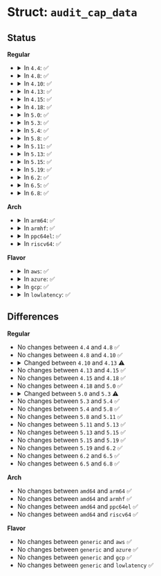# Struct: <code>audit_cap_data</code>

## Status
<b>Regular</b>
<ul>
<li>
<details>
<summary>In <code>4.4</code>: ✅</summary>

```c
struct audit_cap_data {
    kernel_cap_t permitted;
    kernel_cap_t inheritable;
    unsigned int fE;
    kernel_cap_t effective;
};
```
</details>
</li>
<li>
<details>
<summary>In <code>4.8</code>: ✅</summary>

```c
struct audit_cap_data {
    kernel_cap_t permitted;
    kernel_cap_t inheritable;
    unsigned int fE;
    kernel_cap_t effective;
};
```
</details>
</li>
<li>
<details>
<summary>In <code>4.10</code>: ✅</summary>

```c
struct audit_cap_data {
    kernel_cap_t permitted;
    kernel_cap_t inheritable;
    unsigned int fE;
    kernel_cap_t effective;
};
```
</details>
</li>
<li>
<details>
<summary>In <code>4.13</code>: ✅</summary>

```c
struct audit_cap_data {
    kernel_cap_t permitted;
    kernel_cap_t inheritable;
    unsigned int fE;
    kernel_cap_t effective;
    kernel_cap_t ambient;
};
```
</details>
</li>
<li>
<details>
<summary>In <code>4.15</code>: ✅</summary>

```c
struct audit_cap_data {
    kernel_cap_t permitted;
    kernel_cap_t inheritable;
    unsigned int fE;
    kernel_cap_t effective;
    kernel_cap_t ambient;
};
```
</details>
</li>
<li>
<details>
<summary>In <code>4.18</code>: ✅</summary>

```c
struct audit_cap_data {
    kernel_cap_t permitted;
    kernel_cap_t inheritable;
    unsigned int fE;
    kernel_cap_t effective;
    kernel_cap_t ambient;
};
```
</details>
</li>
<li>
<details>
<summary>In <code>5.0</code>: ✅</summary>

```c
struct audit_cap_data {
    kernel_cap_t permitted;
    kernel_cap_t inheritable;
    unsigned int fE;
    kernel_cap_t effective;
    kernel_cap_t ambient;
};
```
</details>
</li>
<li>
<details>
<summary>In <code>5.3</code>: ✅</summary>

```c
struct audit_cap_data {
    kernel_cap_t permitted;
    kernel_cap_t inheritable;
    unsigned int fE;
    kernel_cap_t effective;
    kernel_cap_t ambient;
    kuid_t rootid;
};
```
</details>
</li>
<li>
<details>
<summary>In <code>5.4</code>: ✅</summary>

```c
struct audit_cap_data {
    kernel_cap_t permitted;
    kernel_cap_t inheritable;
    unsigned int fE;
    kernel_cap_t effective;
    kernel_cap_t ambient;
    kuid_t rootid;
};
```
</details>
</li>
<li>
<details>
<summary>In <code>5.8</code>: ✅</summary>

```c
struct audit_cap_data {
    kernel_cap_t permitted;
    kernel_cap_t inheritable;
    unsigned int fE;
    kernel_cap_t effective;
    kernel_cap_t ambient;
    kuid_t rootid;
};
```
</details>
</li>
<li>
<details>
<summary>In <code>5.11</code>: ✅</summary>

```c
struct audit_cap_data {
    kernel_cap_t permitted;
    kernel_cap_t inheritable;
    unsigned int fE;
    kernel_cap_t effective;
    kernel_cap_t ambient;
    kuid_t rootid;
};
```
</details>
</li>
<li>
<details>
<summary>In <code>5.13</code>: ✅</summary>

```c
struct audit_cap_data {
    kernel_cap_t permitted;
    kernel_cap_t inheritable;
    unsigned int fE;
    kernel_cap_t effective;
    kernel_cap_t ambient;
    kuid_t rootid;
};
```
</details>
</li>
<li>
<details>
<summary>In <code>5.15</code>: ✅</summary>

```c
struct audit_cap_data {
    kernel_cap_t permitted;
    kernel_cap_t inheritable;
    unsigned int fE;
    kernel_cap_t effective;
    kernel_cap_t ambient;
    kuid_t rootid;
};
```
</details>
</li>
<li>
<details>
<summary>In <code>5.19</code>: ✅</summary>

```c
struct audit_cap_data {
    kernel_cap_t permitted;
    kernel_cap_t inheritable;
    unsigned int fE;
    kernel_cap_t effective;
    kernel_cap_t ambient;
    kuid_t rootid;
};
```
</details>
</li>
<li>
<details>
<summary>In <code>6.2</code>: ✅</summary>

```c
struct audit_cap_data {
    kernel_cap_t permitted;
    kernel_cap_t inheritable;
    unsigned int fE;
    kernel_cap_t effective;
    kernel_cap_t ambient;
    kuid_t rootid;
};
```
</details>
</li>
<li>
<details>
<summary>In <code>6.5</code>: ✅</summary>

```c
struct audit_cap_data {
    kernel_cap_t permitted;
    kernel_cap_t inheritable;
    unsigned int fE;
    kernel_cap_t effective;
    kernel_cap_t ambient;
    kuid_t rootid;
};
```
</details>
</li>
<li>
<details>
<summary>In <code>6.8</code>: ✅</summary>

```c
struct audit_cap_data {
    kernel_cap_t permitted;
    kernel_cap_t inheritable;
    unsigned int fE;
    kernel_cap_t effective;
    kernel_cap_t ambient;
    kuid_t rootid;
};
```
</details>
</li>
</ul>
<b>Arch</b>
<ul>
<li>
<details>
<summary>In <code>arm64</code>: ✅</summary>

```c
struct audit_cap_data {
    kernel_cap_t permitted;
    kernel_cap_t inheritable;
    unsigned int fE;
    kernel_cap_t effective;
    kernel_cap_t ambient;
    kuid_t rootid;
};
```
</details>
</li>
<li>
<details>
<summary>In <code>armhf</code>: ✅</summary>

```c
struct audit_cap_data {
    kernel_cap_t permitted;
    kernel_cap_t inheritable;
    unsigned int fE;
    kernel_cap_t effective;
    kernel_cap_t ambient;
    kuid_t rootid;
};
```
</details>
</li>
<li>
<details>
<summary>In <code>ppc64el</code>: ✅</summary>

```c
struct audit_cap_data {
    kernel_cap_t permitted;
    kernel_cap_t inheritable;
    unsigned int fE;
    kernel_cap_t effective;
    kernel_cap_t ambient;
    kuid_t rootid;
};
```
</details>
</li>
<li>
<details>
<summary>In <code>riscv64</code>: ✅</summary>

```c
struct audit_cap_data {
    kernel_cap_t permitted;
    kernel_cap_t inheritable;
    unsigned int fE;
    kernel_cap_t effective;
    kernel_cap_t ambient;
    kuid_t rootid;
};
```
</details>
</li>
</ul>
<b>Flavor</b>
<ul>
<li>
<details>
<summary>In <code>aws</code>: ✅</summary>

```c
struct audit_cap_data {
    kernel_cap_t permitted;
    kernel_cap_t inheritable;
    unsigned int fE;
    kernel_cap_t effective;
    kernel_cap_t ambient;
    kuid_t rootid;
};
```
</details>
</li>
<li>
<details>
<summary>In <code>azure</code>: ✅</summary>

```c
struct audit_cap_data {
    kernel_cap_t permitted;
    kernel_cap_t inheritable;
    unsigned int fE;
    kernel_cap_t effective;
    kernel_cap_t ambient;
    kuid_t rootid;
};
```
</details>
</li>
<li>
<details>
<summary>In <code>gcp</code>: ✅</summary>

```c
struct audit_cap_data {
    kernel_cap_t permitted;
    kernel_cap_t inheritable;
    unsigned int fE;
    kernel_cap_t effective;
    kernel_cap_t ambient;
    kuid_t rootid;
};
```
</details>
</li>
<li>
<details>
<summary>In <code>lowlatency</code>: ✅</summary>

```c
struct audit_cap_data {
    kernel_cap_t permitted;
    kernel_cap_t inheritable;
    unsigned int fE;
    kernel_cap_t effective;
    kernel_cap_t ambient;
    kuid_t rootid;
};
```
</details>
</li>
</ul>

## Differences
<b>Regular</b>
<ul>
<li>
No changes between <code>4.4</code> and <code>4.8</code> ✅
</li>
<li>
No changes between <code>4.8</code> and <code>4.10</code> ✅
</li>
<li>
<details>
<summary>Changed between <code>4.10</code> and <code>4.13</code> ⚠️</summary>
<ul>
<li>
<b>Field added. </b>
<code>kernel_cap_t ambient</code>
</li>
</ul>
</details>
</li>
<li>
No changes between <code>4.13</code> and <code>4.15</code> ✅
</li>
<li>
No changes between <code>4.15</code> and <code>4.18</code> ✅
</li>
<li>
No changes between <code>4.18</code> and <code>5.0</code> ✅
</li>
<li>
<details>
<summary>Changed between <code>5.0</code> and <code>5.3</code> ⚠️</summary>
<ul>
<li>
<b>Field added. </b>
<code>kuid_t rootid</code>
</li>
</ul>
</details>
</li>
<li>
No changes between <code>5.3</code> and <code>5.4</code> ✅
</li>
<li>
No changes between <code>5.4</code> and <code>5.8</code> ✅
</li>
<li>
No changes between <code>5.8</code> and <code>5.11</code> ✅
</li>
<li>
No changes between <code>5.11</code> and <code>5.13</code> ✅
</li>
<li>
No changes between <code>5.13</code> and <code>5.15</code> ✅
</li>
<li>
No changes between <code>5.15</code> and <code>5.19</code> ✅
</li>
<li>
No changes between <code>5.19</code> and <code>6.2</code> ✅
</li>
<li>
No changes between <code>6.2</code> and <code>6.5</code> ✅
</li>
<li>
No changes between <code>6.5</code> and <code>6.8</code> ✅
</li>
</ul>
<b>Arch</b>
<ul>
<li>
No changes between <code>amd64</code> and <code>arm64</code> ✅
</li>
<li>
No changes between <code>amd64</code> and <code>armhf</code> ✅
</li>
<li>
No changes between <code>amd64</code> and <code>ppc64el</code> ✅
</li>
<li>
No changes between <code>amd64</code> and <code>riscv64</code> ✅
</li>
</ul>
<b>Flavor</b>
<ul>
<li>
No changes between <code>generic</code> and <code>aws</code> ✅
</li>
<li>
No changes between <code>generic</code> and <code>azure</code> ✅
</li>
<li>
No changes between <code>generic</code> and <code>gcp</code> ✅
</li>
<li>
No changes between <code>generic</code> and <code>lowlatency</code> ✅
</li>
</ul>
